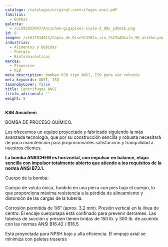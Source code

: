 ```yaml
---
catalogo: /catalogos/original-centrifugas-ansi.pdf
familias:
  - Bombas
galeria:
  - /v1595025047/Ancichem-gigapixel-scale-2_00x_ydbmzk.png
id: 8
imagen: /v1617834013/Copia_de_Dise%C3%B1o_sin_t%C3%ADtulo_96_utxkha.png
industrias:
  - Alimentos y Bebidas
  - Energía
  - Biofarmacéuticos
marcas:
  - Flowserve
  - KSB
meta_description: bombas KSB tipo ANSI, ISO para uso robusto
meta_keywords: ANSI, ISO
taxonomyCover: false
title: Centrifugas ANSI
titulo_adicional: ''
weight: 8
---
```

**KSB Ansichem**

BOMBA DE PROCESO QUÍMICO.

Les ofrecemos un equipo proyectado y fabricado siguiendo la más avanzada tecnología, que por su construcción sencilla y robusta necesitará de poca manutención para proporcionarles satisfacción y tranquilidad a nuestros clientes.

**La bomba ANSICHEM es horizontal, con impulsor en balance, etapa sencilla con impulsor totalmente abierto que atiende a los requisitos de la norma ANSI B73.1.** 

Cuerpo de la bomba:

Cuerpo de voluta única, fundido en una pieza con pies bajo el cuerpo, lo que proporciona máxima resistencia a la pérdida de alineamiento y distorsión de las cargas de la tubería. 

Corrosión permitida de 1/8” (aprox. 3,2 mm). Presión vertical en la línea de centro. El encaje cuerpotapa está confinado para prevenir derrames. Las toberas de succión y presión tienen bridas de 150 lb. y 300 lb. de acuerdo con las normas ANSI B16.42 / B16.5. 

Está proyectada para NPSH bajo y alta eficiencia. El empuje axial se minimiza con paletas traseras